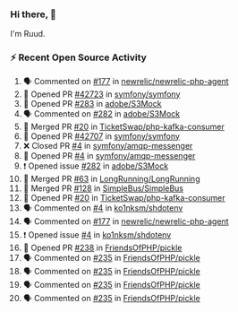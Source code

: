 ### Hi there, 👋

I'm Ruud.
 
### :zap: Recent Open Source Activity

<!--START_SECTION:activity-->
1. 🗣 Commented on [#177](https://github.com/newrelic/newrelic-php-agent/issues/177) in [newrelic/newrelic-php-agent](https://github.com/newrelic/newrelic-php-agent)
2. 💪 Opened PR [#42723](https://github.com/symfony/symfony/pull/42723) in [symfony/symfony](https://github.com/symfony/symfony)
3. 💪 Opened PR [#283](https://github.com/adobe/S3Mock/pull/283) in [adobe/S3Mock](https://github.com/adobe/S3Mock)
4. 🗣 Commented on [#282](https://github.com/adobe/S3Mock/issues/282) in [adobe/S3Mock](https://github.com/adobe/S3Mock)
5. 🎉 Merged PR [#20](https://github.com/TicketSwap/php-kafka-consumer/pull/20) in [TicketSwap/php-kafka-consumer](https://github.com/TicketSwap/php-kafka-consumer)
6. 💪 Opened PR [#42707](https://github.com/symfony/symfony/pull/42707) in [symfony/symfony](https://github.com/symfony/symfony)
7. ❌ Closed PR [#4](https://github.com/symfony/amqp-messenger/pull/4) in [symfony/amqp-messenger](https://github.com/symfony/amqp-messenger)
8. 💪 Opened PR [#4](https://github.com/symfony/amqp-messenger/pull/4) in [symfony/amqp-messenger](https://github.com/symfony/amqp-messenger)
9. ❗️ Opened issue [#282](https://github.com/adobe/S3Mock/issues/282) in [adobe/S3Mock](https://github.com/adobe/S3Mock)
10. 🎉 Merged PR [#63](https://github.com/LongRunning/LongRunning/pull/63) in [LongRunning/LongRunning](https://github.com/LongRunning/LongRunning)
11. 🎉 Merged PR [#128](https://github.com/SimpleBus/SimpleBus/pull/128) in [SimpleBus/SimpleBus](https://github.com/SimpleBus/SimpleBus)
12. 💪 Opened PR [#20](https://github.com/TicketSwap/php-kafka-consumer/pull/20) in [TicketSwap/php-kafka-consumer](https://github.com/TicketSwap/php-kafka-consumer)
13. 🗣 Commented on [#4](https://github.com/ko1nksm/shdotenv/issues/4) in [ko1nksm/shdotenv](https://github.com/ko1nksm/shdotenv)
14. 🗣 Commented on [#177](https://github.com/newrelic/newrelic-php-agent/issues/177) in [newrelic/newrelic-php-agent](https://github.com/newrelic/newrelic-php-agent)
15. ❗️ Opened issue [#4](https://github.com/ko1nksm/shdotenv/issues/4) in [ko1nksm/shdotenv](https://github.com/ko1nksm/shdotenv)
16. 💪 Opened PR [#238](https://github.com/FriendsOfPHP/pickle/pull/238) in [FriendsOfPHP/pickle](https://github.com/FriendsOfPHP/pickle)
17. 🗣 Commented on [#235](https://github.com/FriendsOfPHP/pickle/issues/235) in [FriendsOfPHP/pickle](https://github.com/FriendsOfPHP/pickle)
18. 🗣 Commented on [#235](https://github.com/FriendsOfPHP/pickle/issues/235) in [FriendsOfPHP/pickle](https://github.com/FriendsOfPHP/pickle)
19. 🗣 Commented on [#235](https://github.com/FriendsOfPHP/pickle/issues/235) in [FriendsOfPHP/pickle](https://github.com/FriendsOfPHP/pickle)
20. 🗣 Commented on [#235](https://github.com/FriendsOfPHP/pickle/issues/235) in [FriendsOfPHP/pickle](https://github.com/FriendsOfPHP/pickle)
<!--END_SECTION:activity-->
